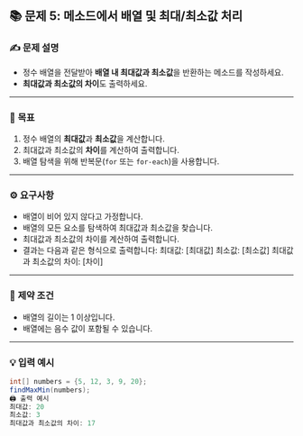 ## 📚 문제 5: 메소드에서 배열 및 최대/최소값 처리

### ✍️ **문제 설명**
- 정수 배열을 전달받아 **배열 내 최대값과 최소값**을 반환하는 메소드를 작성하세요.
- **최대값과 최소값의 차이**도 출력하세요.

---

### 🎯 **목표**
1. 정수 배열의 **최대값**과 **최소값**을 계산합니다.
2. 최대값과 최소값의 **차이**를 계산하여 출력합니다.
3. 배열 탐색을 위해 반복문(`for` 또는 `for-each`)을 사용합니다.

---

### ⚙️ **요구사항**
- 배열이 비어 있지 않다고 가정합니다.
- 배열의 모든 요소를 탐색하여 최대값과 최소값을 찾습니다.
- 최대값과 최소값의 차이를 계산하여 출력합니다.
- 결과는 다음과 같은 형식으로 출력합니다:
  최대값: [최대값] 최소값: [최소값] 최대값과 최소값의 차이: [차이]


---

### 🔗 **제약 조건**
- 배열의 길이는 1 이상입니다.
- 배열에는 음수 값이 포함될 수 있습니다.

---

### 💡 **입력 예시**
```java
int[] numbers = {5, 12, 3, 9, 20};
findMaxMin(numbers);
🖨️ 출력 예시
최대값: 20
최소값: 3
최대값과 최소값의 차이: 17